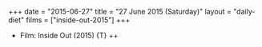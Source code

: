 +++
date = "2015-06-27"
title = "27 June 2015 (Saturday)"
layout = "daily-diet"
films = ["inside-out-2015"]
+++


* Film: Inside Out (2015) {T} ++
